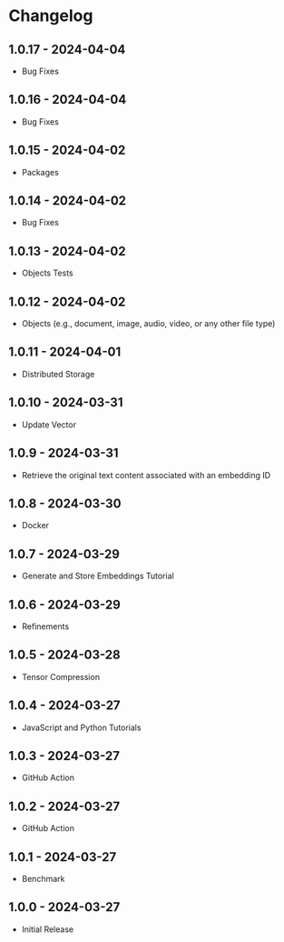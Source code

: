 # Changelog

## 1.0.17 - 2024-04-04
* Bug Fixes

## 1.0.16 - 2024-04-04
* Bug Fixes

## 1.0.15 - 2024-04-02
* Packages

## 1.0.14 - 2024-04-02
* Bug Fixes

## 1.0.13 - 2024-04-02
* Objects Tests

## 1.0.12 - 2024-04-02
* Objects (e.g., document, image, audio, video, or any other file type)

## 1.0.11 - 2024-04-01
* Distributed Storage

## 1.0.10 - 2024-03-31
* Update Vector

## 1.0.9 - 2024-03-31
* Retrieve the original text content associated with an embedding ID

## 1.0.8 - 2024-03-30
* Docker

## 1.0.7 - 2024-03-29
* Generate and Store Embeddings Tutorial

## 1.0.6 - 2024-03-29
* Refinements

## 1.0.5 - 2024-03-28
* Tensor Compression

## 1.0.4 - 2024-03-27
* JavaScript and Python Tutorials

## 1.0.3 - 2024-03-27
* GitHub Action

## 1.0.2 - 2024-03-27
* GitHub Action

## 1.0.1 - 2024-03-27
* Benchmark

## 1.0.0 - 2024-03-27
* Initial Release
